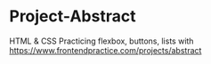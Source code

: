 # Project-Abstract
HTML &amp; CSS Practicing flexbox, buttons, lists with https://www.frontendpractice.com/projects/abstract
